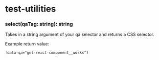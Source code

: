 # test-utilities
### select(qaTag: string): string
Takes in a string argument of your qa selector and returns a CSS selector.

Example return value:

```[data-qa="get-react-component__works"]```